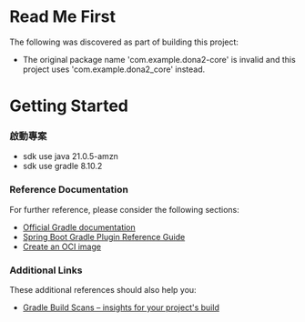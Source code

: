 # Read Me First
The following was discovered as part of building this project:

* The original package name 'com.example.dona2-core' is invalid and this project uses 'com.example.dona2_core' instead.

# Getting Started

### 啟動專案
* sdk use java 21.0.5-amzn
* sdk use gradle 8.10.2


### Reference Documentation
For further reference, please consider the following sections:

* [Official Gradle documentation](https://docs.gradle.org)
* [Spring Boot Gradle Plugin Reference Guide](https://docs.spring.io/spring-boot/3.3.5/gradle-plugin)
* [Create an OCI image](https://docs.spring.io/spring-boot/3.3.5/gradle-plugin/packaging-oci-image.html)

### Additional Links
These additional references should also help you:

* [Gradle Build Scans – insights for your project's build](https://scans.gradle.com#gradle)

